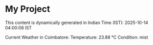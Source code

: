 # My Project

This content is dynamically generated in Indian Time (IST): 2025-10-14 04:00:08 IST


Current Weather in Coimbatore:
Temperature: 23.88 °C
Condition: mist
